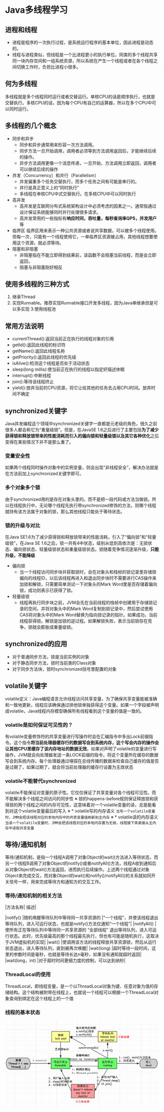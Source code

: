 # Java多线程学习
## 进程和线程
+ 进程是程序的一次执行过程，是系统运行程序的基本单位，因此进程是动态的。
+ 线程与进程类似，但线程是一个比进程更小的执行单位，同类的多个线程共享同一块内存空间和一组系统资源，所以系统在产生一个线程或者在各个线程之间切换工作时，负担比进程小很多。

## 何为多线程
多线程就是多个线程同时运行或者交替运行。单核CPU的话是顺序执行，也就是交替执行。多核CPU的话，因为每个CPU有自己的运算器，所以在多个CPU中可以同时运行。

## 多线程的几个概念
+ 同步和异步
	*	同步和异步通常用来形容一次方法调用。
	*	同步方法一旦开始调用，调用者必须等到方法调用返回后，才能继续后续的操作。
	*	异步方法调用更像一个消息传递，一旦开始，方法调用立即返回，调用者可以继续后续的操作
+ 并发（Concurrency）和并行（Parallelism）
	*	并发偏重多个任务交替执行，而多个任务之间有可能是串行的。
	*	并行是真正意义上的“同时执行”
	*	多线程在单核CPU中式交替执行。在多核CPU中可以同时执行
+ 高并发
	* 高并发是互联网分布式系统架构设计中必须考虑的因素之一。通常指通过设计保证系统能够同时并行处理很多请求。
	* 高并发常用的一些指标有**响应时间，吞吐量，每秒查询率QPS，并发用户**等
+ 临界区
临界区用来表示一种公共资源或者说共享数据，可以被多个线程使用。但每一次，只能有一个线程使用它，一单临界区资源被占用，其他线程想要使用这个资源，就必须等待。
+ 阻塞和非阻塞
	- 非阻塞指在不能立即得到结果前，该函数不会阻塞当前线程，而是会立即返回，
	- 阻塞与非阻塞刚好相反

## 使用多线程的三种方式
1. 继承Thread
2. 实现Runnable。推荐实现Runnable接口开发多线程，因为Java单继承但是可以多实现
3.使用线程池

## 常用方法说明
+ currentThread():返回当前正在执行的线程对象的引用
+ getId():返回此线程的标识符
+ getName():返回此线程名称
+ getPriority():返回此线程的优先级
+ isAlive():检测这个线程是否处于活动状态
+ sleep(long millis):使当前正在执行的线程以指定好描述休眠
+ interrupt():中断线程
+ join():等待该线程终止
+ yield():放弃当前的CPU资源，将它让给其他的任务去占用CPU时间。放弃时间不确定

## synchronized关键字
Java并发编程这个领域中synchronized关键字一直都是元老级的角色，很久之前很多人都会称它为“重量级锁”。但是，在JavaSE 1.6之后进行了主要包括**为了减少获得锁和释放锁带来的性能消耗而引入的偏向锁和轻量级锁以及其它各种优化**之后变得在某些情况下并不是那么重了。
### 变量安全性
如果两个线程同时操作对象中的实例变量，则会出现“非线程安全”，解决办法就是在方法前加上synchronized关键字即可。
### 多个对象多个锁
由于synchronized用的是存在对象头里的。而不是把一段代码或方法当做锁。所以在线程执行中，无论哪个线程先执行带synchronized修饰的方法，则哪个线程就持有该方法属于对象的锁，那么其他线程只能处于等待状态。
### 锁的升级与对比
在Java SE1.6为了减少获得锁和释放锁带来的性能消耗，引入了“偏向锁”和“轻量级锁”，在Java SE 1.6之后，锁一共有4中状态，级别从低到高依次是：无锁状态、偏向锁状态、轻量级锁状态和重量级锁状态。锁随着竞争情况逐渐升级，**只能升级，不能降级**
+ 偏向锁
	* 当一个线程访问同步块并获取锁时，会在对象头和栈帧的锁记录里存储锁偏向的线程ID，以后该线程再进入和退出同步块时不需要进行CAS操作来加锁和解锁，只需要简单测试一下对象头的Mark Word里是否存储着偏向锁，成功则表示已获得了锁。
+ 轻量级锁
	* 线程再执行同步块之前，JVM会先在当前线程的栈帧中创建用于存储锁记录的空间，并将对象头中的Mark Word复制到锁记录中，然后尝试使用CAS将对象头中的Mark Word替换为指向锁记录的指针。如果成功，当前线程获得锁。解锁是加锁的逆过程。如果解锁失败，表示当前锁存在竞争，锁就会膨胀成重量级锁。
## synchronized的应用
+ 对于普通同步方法，锁是当前实例的对象
+ 对于静态同步方法，锁时当前类的Class对象
+ 对于同步方法块，锁时synchronized括号里配置的对象

## volatile关键字
volatile定义：Java编程语言允许线程访问共享变量，为了确保共享变量能被准确和一致地更新，线程应该确保通过排他锁单独获得这个变量。如果一个字段被声明成volatile，Java线程内存模型确保所有线程看到这个变量的值是一致的。
### volatile是如何保证可见性的？
有volatile变量修饰符的共享变量进行写操作时会在汇编指令中多出Lock前缀指令。这个指令**将当前处理器缓存行的数据写会到系统内存，这个写会内存的操作会让其他CPU里缓存了该内存地址的数据无效**。如果对声明了volatile的变量进行写操作，JVM就会向处理器发送一条LOCK前缀的指令，将这个变量所在缓存的数据写会到系统内存。每个处理器通过嗅探在总线传播的数据来检查自己缓存的值是否是过期了，如果过期了，就会将当前处理器的缓存行设置为无效状态
### volatile不能替代synchronized
volatile不能保证对变量的原子性。它仅仅保证了共享变量对各个线程可见性。而不能解决多个线程之间访问的同步性
※ 锁的happens-before规则保证释放锁和获得锁的两个线程之间的内存可见性，这意味着对一个volatile变量的读，总是能看到对这个volatile变量最后的写入
※ * volatile写的内存语义
	```
	当写一个volatile变量时，JMM会把该线程对应的本地内存中的共享变量值刷新到主内存
	```
※ * volatile读的内存语义
	```
	当读一个volatile变量时，JMM会把该线程对应的本地内存置为无效，线程接下来直接从主内存中读取共享变量
	```

## 等待/通知机制
等待/通知机制，是指一个线程A调用了对象Object的wait()方法进入等待状态，而另一个线程B调用了对象Object的notify()或者notifyAll()方法，线程A收到通知后从对象Object的wait()方法返回，进而执行后续操作。上述两个线程通过对象Object来完成交互，而对象Object的wait()和notify()/notifyAll()的关系就如同开关信号一样，用来完成等待方和通知方的交互工作。

### 等待/通知机制的相关方法

|方法名称|	描述|

|notify()	|随机唤醒等待队列中等待同一共享资源的 |“一个线程”，并使该线程退出等待队列，进入可运行状态，也就是notify()方法仅通知“一个线程”|
|notifyAll()	|使所有正在等待队列中等待同一共享资源的 “全部线程” 退出等待队列，进入可运行状态。此时，优先级最高的那个线程最先执行，但也有可能是随机执行，这取决于JVM虚拟机的实现|
|wait()	|使调用该方法的线程释放共享资源锁，然后从运行状态退出，进入等待队列，直到被再次唤醒|
|wait(long)	|超时等待一段时间，这里的参数时间是毫秒，也就是等待长达n毫秒，如果没有通知就超时返回|
|wait(long，int)	|对于超时时间更细力度的控制，可以达到纳秒|

### ThreadLocal的使用
ThreadLocal，即线程变量，是一个以ThreadLocal对象为键、任意对象为值的存储结构。这个结构被附带在线程上，也就说一个线程可以根据一个ThreadLocal对象查询到绑定在这个线程上的一个值

### 线程的基本状态
![线程基本状态](imgs/multiThread.jpg)
